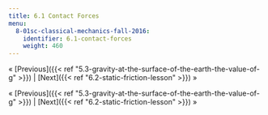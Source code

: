 ```yaml
---
title: 6.1 Contact Forces
menu:
  8-01sc-classical-mechanics-fall-2016:
    identifier: 6.1-contact-forces
    weight: 460
---
```

« [Previous]({{< ref "5.3-gravity-at-the-surface-of-the-earth-the-value-of-g" >}}) | [Next]({{< ref "6.2-static-friction-lesson" >}}) »

« [Previous]({{< ref "5.3-gravity-at-the-surface-of-the-earth-the-value-of-g" >}}) | [Next]({{< ref "6.2-static-friction-lesson" >}}) »